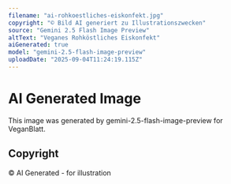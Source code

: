 ```yaml
---
filename: "ai-rohkoestliches-eiskonfekt.jpg"
copyright: "© Bild AI generiert zu Illustrationszwecken"
source: "Gemini 2.5 Flash Image Preview"
altText: "Veganes Rohköstliches Eiskonfekt"
aiGenerated: true
model: "gemini-2.5-flash-image-preview"
uploadDate: "2025-09-04T11:24:19.115Z"
---
```


# AI Generated Image

This image was generated by gemini-2.5-flash-image-preview for VeganBlatt.

## Copyright
© AI Generated - for illustration
